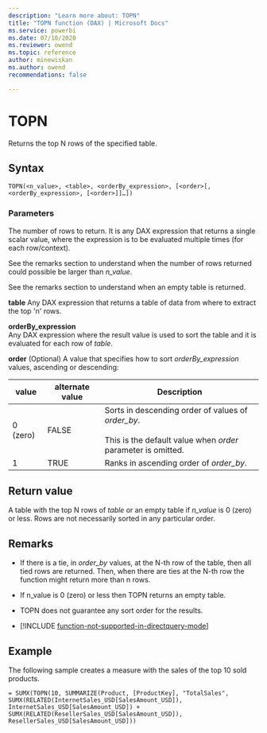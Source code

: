 ```yaml
---
description: "Learn more about: TOPN"
title: "TOPN function (DAX) | Microsoft Docs"
ms.service: powerbi 
ms.date: 07/10/2020
ms.reviewer: owend
ms.topic: reference
author: minewiskan
ms.author: owend 
recommendations: false

---
```

# TOPN

Returns the top N rows of the specified table.  
  
## Syntax  
  
```dax
TOPN(<n_value>, <table>, <orderBy_expression>, [<order>[, <orderBy_expression>, [<order>]]…])  
```
  
### Parameters

The number of rows to return. It is any DAX expression that returns a single scalar value, where the expression is to be evaluated multiple times (for each row/context).  
  
See the remarks section to understand when the number of rows returned could possible be larger than *n_value*.  
  
See the remarks section to understand when an empty table is returned.  
  
**table** 
Any DAX expression that returns a table of data from where to extract the top 'n' rows.  
  
**orderBy_expression**  
Any DAX expression where the result value is used to sort the table and it is evaluated for each row of *table*.  
  
**order**
(Optional) A value that specifies how to sort *orderBy_expression* values, ascending or descending:  

|**value**|**alternate value**|**Description**|  
|-----|-----|------|  
|0 (zero)|FALSE|Sorts in descending order of values of *order_by*.<br /><br />This is the default value when *order* parameter is omitted.|  
|1|TRUE|Ranks in ascending order of *order_by*.|  
  
## Return value

A table with the top N rows of *table* or an empty table if *n_value* is 0 (zero) or less. Rows are not necessarily sorted in any particular order.  
  
## Remarks  
  
- If there is a tie, in *order_by* values, at the N-th row of the table, then all tied rows are returned. Then, when there are ties at the N-th row the function might return more than n rows.  
  
- If n_value is 0 (zero) or less then TOPN returns an empty table.  
  
- TOPN does not guarantee any sort order for the results.  

- [!INCLUDE [function-not-supported-in-directquery-mode](includes/function-not-supported-in-directquery-mode.md)]

## Example

The following sample creates a measure with the sales of the top 10 sold products.  
  
```dax
= SUMX(TOPN(10, SUMMARIZE(Product, [ProductKey], "TotalSales", SUMX(RELATED(InternetSales_USD[SalesAmount_USD]), InternetSales_USD[SalesAmount_USD]) + SUMX(RELATED(ResellerSales_USD[SalesAmount_USD]), ResellerSales_USD[SalesAmount_USD]))  
```
